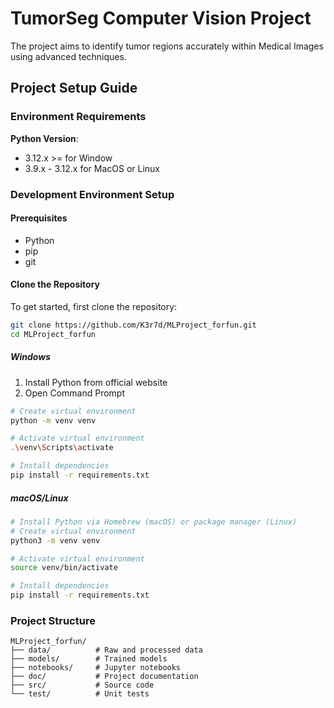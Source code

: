 # TumorSeg Computer Vision Project

 The project aims to identify tumor regions accurately within Medical Images using advanced techniques.
 
## Project Setup Guide

### Environment Requirements
**Python Version**: 
- 3.12.x >= for Window 
- 3.9.x - 3.12.x for MacOS or Linux

### Development Environment Setup

#### Prerequisites
- Python
- pip
- git

#### Clone the Repository
To get started, first clone the repository:

```bash
git clone https://github.com/K3r7d/MLProject_forfun.git
cd MLProject_forfun
```

##### Windows
1. Install Python from official website
2. Open Command Prompt
```bash
# Create virtual environment
python -m venv venv

# Activate virtual environment
.\venv\Scripts\activate

# Install dependencies
pip install -r requirements.txt
```

##### macOS/Linux
```bash
# Install Python via Homebrew (macOS) or package manager (Linux)
# Create virtual environment
python3 -m venv venv

# Activate virtual environment
source venv/bin/activate

# Install dependencies
pip install -r requirements.txt
```
### Project Structure
```
MLProject_forfun/
├── data/          # Raw and processed data
├── models/        # Trained models
├── notebooks/     # Jupyter notebooks
├── doc/           # Project documentation
├── src/           # Source code
└── test/          # Unit tests
```